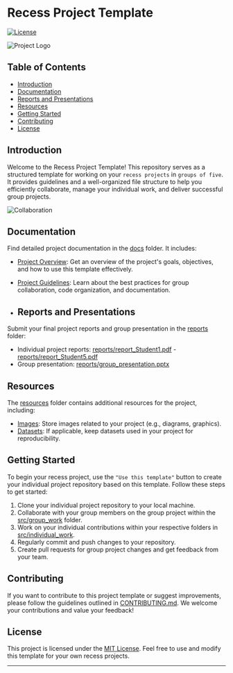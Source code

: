 # Recess Project Template
[![License](https://img.shields.io/badge/License-MIT-blue.svg)](https://opensource.org/licenses/MIT)

![Project Logo](./resources/images/project_logo.png)

## Table of Contents
- [Introduction](#introduction)
- [Documentation](#documentation)
- [Reports and Presentations](#reports-and-presentations)
- [Resources](#resources)
- [Getting Started](#getting-started)
- [Contributing](#contributing)
- [License](#license)

## Introduction
Welcome to the Recess Project Template! This repository serves as a structured template for working on your `recess projects` in `groups of five`. It provides guidelines and a well-organized file structure to help you efficiently collaborate, manage your individual work, and deliver successful group projects.

![Collaboration](./resources/images/collaboration.jpg)

## Documentation
Find detailed project documentation in the [docs](Recess_Project_Template/docs) folder. It includes:
- [Project Overview](./docs/README.md): Get an overview of the project's goals, objectives, and how to use this template effectively.
- [Project Guidelines](./docs/project_guidelines.md): Learn about the best practices for group collaboration, code organization, and documentation.
  
- ## Reports and Presentations

Submit your final project reports and group presentation in the [reports](Recess_Project_Template/reports) folder:

- Individual project reports: [reports/report_Student1.pdf](reports/report_Student1.pdf) - [reports/report_Student5.pdf](reports/report_Student5.pdf)
- Group presentation: [reports/group_presentation.pptx](reports/group_presentation.pptx)

## Resources
The [resources](./resources) folder contains additional resources for the project, including:
- [Images](./resources/images): Store images related to your project (e.g., diagrams, graphics).
- [Datasets](./resources/datasets): If applicable, keep datasets used in your project for reproducibility.

## Getting Started
To begin your recess project, use the `"Use this template"` button to create your individual project repository based on this template. Follow these steps to get started:

1. Clone your individual project repository to your local machine.
2. Collaborate with your group members on the group project within the [src/group_work](./src/group_work) folder.
3. Work on your individual contributions within your respective folders in [src/individual_work](./src/individual_work).
4. Regularly commit and push changes to your repository.
5. Create pull requests for group project changes and get feedback from your team.

## Contributing
If you want to contribute to this project template or suggest improvements, please follow the guidelines outlined in [CONTRIBUTING.md](./CONTRIBUTING.md). We welcome your contributions and value your feedback!

## License
This project is licensed under the [MIT License](./LICENSE). Feel free to use and modify this template for your own recess projects.

---
